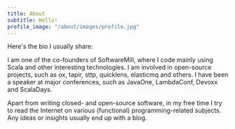 ```yaml
---
title: About
subtitle: Hello!
profile_image: "/about/images/profile.jpg"
---
```

Here's the bio I usually share:

I am one of the co-founders of SoftwareMill, where I code mainly using Scala and other interesting technologies. I am involved in open-source projects, such as ox, tapir, sttp, quicklens, elasticmq and others. I have been a speaker at major conferences, such as JavaOne, LambdaConf, Devoxx and ScalaDays.

Apart from writing closed- and open-source software, in my free time I try to read the Internet on various (functional) programming-related subjects. Any ideas or insights usually end up with a blog.
